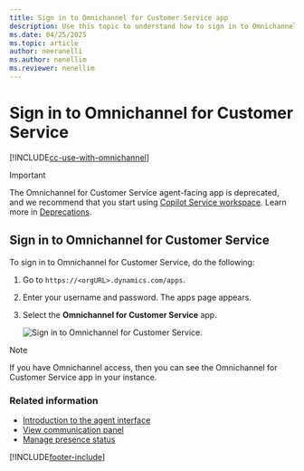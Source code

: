 ```yaml
---
title: Sign in to Omnichannel for Customer Service app
description: Use this topic to understand how to sign in to Omnichannel for Customer Service app.
ms.date: 04/25/2025
ms.topic: article
author: neeranelli
ms.author: nenellim
ms.reviewer: nenellim
---
```


# Sign in to Omnichannel for Customer Service

[!INCLUDE[cc-use-with-omnichannel](../../includes/cc-use-with-omnichannel.md)]

> [!IMPORTANT]
> The Omnichannel for Customer Service agent-facing app is deprecated, and we recommend that you start using [Copilot Service workspace](../implement/csw-overview.md). Learn more in [Deprecations](../implement/deprecations-customer-service.md#omnichannel-for-customer-service-agent-facing-app-is-deprecated-and-removed-as-of-june-2024).


## Sign in to Omnichannel for Customer Service

To sign in to Omnichannel for Customer Service, do the following:

1. Go to `https://<orgURL>.dynamics.com/apps`.

2. Enter your username and password. The apps page appears.

3. Select the **Omnichannel for Customer Service** app.

    ![Sign in to Omnichannel for Customer Service.](../media/oceh-sign-in.png "Sign in to Omnichannel for Customer Service")

> [!Note]
> If you have Omnichannel access, then you can see the Omnichannel for Customer Service app in your instance.


### Related information

- [Introduction to the agent interface](oc-introduction-agent-interface.md)  
- [View communication panel](oc-conversation-control.md)  
- [Manage presence status](oc-manage-presence-status.md)  


[!INCLUDE[footer-include](../../includes/footer-banner.md)]
